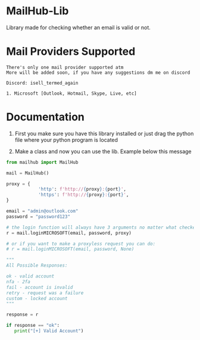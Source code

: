 # MailHub-Lib
Library made for checking whether an email is valid or not.

# Mail Providers Supported

```
There's only one mail provider supported atm
More will be added soon, if you have any suggestions dm me on discord

Discord: isell_termed_again

1. Microsoft [Outlook, Hotmail, Skype, Live, etc]
```

# Documentation

1. First you make sure you have this library installed or just drag the python file where your python program is located

2. Make a class and now you can use the lib. Example below this message

```python
from mailhub import MailHub

mail = MailHub()

proxy = {
            'http': f'http://{proxy}:{port}',
            'https': f'http://{proxy}:{port}',
}

email = "admin@outlook.com"
password = "password123"

# the login function will always have 3 arguments no matter what checker it is
r = mail.loginMICROSOFT(email, password, proxy)

# or if you want to make a proxyless request you can do:
# r = mail.loginMICROSOFT(email, password, None)

"""
All Possible Responses:

ok - valid account
nfa - 2fa
fail - account is invalid
retry - request was a failure
custom - locked account
"""

response = r

if response == "ok":
   print("[+] Valid Account")

```
